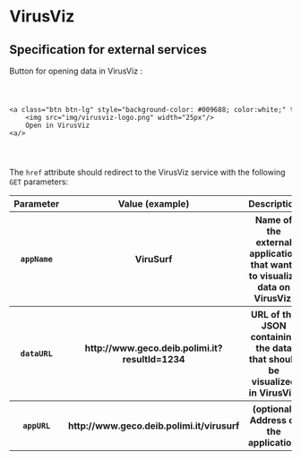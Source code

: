 # VirusViz

## Specification for external services
<p>Button for opening data in VirusViz :</p>

<code>
    <pre>&lt;a class="btn btn-lg" style="background-color: #009688; color:white;" target="_blank" href="..."&gt;
    &lt;img src="img/virusviz-logo.png" width="25px"/&gt;
    Open in VirusViz
&lt;a/>
   </pre>
</code>

The <code>href</code> attribute should redirect to the VirusViz service with the following <code>GET</code> parameters:

<table class="table">
    <tr>
        <th>Parameter</th>
        <th>Value (example)</th>
        <th>Description</th>
    </tr>
    <tr style="font-weight: 100;">
        <th><code>appName</code></th>
        <th>ViruSurf</th>
        <th>Name of the external application that wants to visualize data on VirusViz.</th>
    </tr>
    <tr>
        <th><code>dataURL</code></th>
        <th>http://www.geco.deib.polimi.it?resultId=1234</th>
        <th>URL of the JSON containing the data that should be visualized in VirusViz.</th>
    </tr>
    <tr>
        <th><code>appURL</code></th>
        <th>http://www.geco.deib.polimi.it/virusurf</th>
        <th>(optional) Address of the application.</th>
    </tr>

</table>
